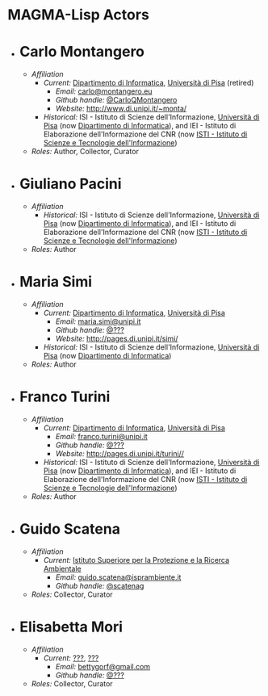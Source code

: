 # MAGMA-Lisp Actors

* # Carlo Montangero
  * *Affiliation*
     * *Current:* [Dipartimento di Informatica](www.di.unipi.it), [Università di Pisa](www.unipi.it) (retired)
       * *Email:* <carlo@montangero.eu>
       * *Github handle:* [@CarloQMontangero](https://github.com/CarloQMontangero)
       * *Website:* <http://www.di.unipi.it/~monta/>
     * *Historical:* ISI - Istituto di Scienze dell'Informazione, [Università di Pisa](www.unipi.it) (now [Dipartimento di Informatica](www.di.unipi.it)), and IEI - Istituto di Elaborazione dell'Informazione del CNR (now [ISTI - Istituto di Scienze e Tecnologie dell'Informazione](https://it.wikipedia.org/wiki/ISTI))
  * *Roles:* Author, Collector, Curator
* # Giuliano Pacini
  * *Affiliation*
     * *Historical:* ISI - Istituto di Scienze dell'Informazione, [Università di Pisa](www.unipi.it) (now [Dipartimento di Informatica](www.di.unipi.it)), and IEI - Istituto di Elaborazione dell'Informazione del CNR (now [ISTI - Istituto di Scienze e Tecnologie dell'Informazione](https://it.wikipedia.org/wiki/ISTI))
  * *Roles:* Author
* # Maria Simi
  * *Affiliation*
     * *Current:* [Dipartimento di Informatica](www.di.unipi.it), [Università di Pisa](www.unipi.it)
       * *Email:* <maria.simi@unipi.it>
       * *Github handle:* [@???](https://github.com/???)
       * *Website:* <http://pages.di.unipi.it/simi/>
     * *Historical:* ISI - Istituto di Scienze dell'Informazione, [Università di Pisa](www.unipi.it) (now [Dipartimento di Informatica](www.di.unipi.it))
  * *Roles:* Author
* # Franco Turini
  * *Affiliation*
     * *Current:* [Dipartimento di Informatica](www.di.unipi.it), [Università di Pisa](www.unipi.it)
       * *Email:* <franco.turini@unipi.it>
       * *Github handle:* [@???](https://github.com/???)
       * *Website:* <http://pages.di.unipi.it/turini//>
     * *Historical:* ISI - Istituto di Scienze dell'Informazione, [Università di Pisa](www.unipi.it) (now [Dipartimento di Informatica](www.di.unipi.it)), and IEI - Istituto di Elaborazione dell'Informazione del CNR (now [ISTI - Istituto di Scienze e Tecnologie dell'Informazione](https://it.wikipedia.org/wiki/ISTI))
  * *Roles:* Author
* # Guido Scatena
  * *Affiliation*
     * *Current:* [Istituto Superiore per la Protezione e la Ricerca Ambientale](https://www.isprambiente.gov.it/it/istituto)
       * *Email:* <guido.scatena@isprambiente.it>
       * *Github handle:* [@scatenag](https://github.com/scatenag)
  * *Roles:* Collector, Curator
* # Elisabetta Mori
  * *Affiliation*
     * *Current:* [???](???), [???](???)
       * *Email:* <bettygorf@gmail.com>
       * *Github handle:* [@???](https://github.com/???)
  * *Roles:* Collector, Curator
